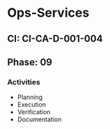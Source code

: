 # Ops-Services

## CI: CI-CA-D-001-004
## Phase: 09

### Activities
- Planning
- Execution
- Verification
- Documentation
